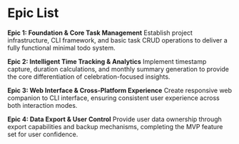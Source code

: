 # Epic List

**Epic 1: Foundation & Core Task Management**
Establish project infrastructure, CLI framework, and basic task CRUD operations to deliver a fully functional minimal todo system.

**Epic 2: Intelligent Time Tracking & Analytics**
Implement timestamp capture, duration calculations, and monthly summary generation to provide the core differentiation of celebration-focused insights.

**Epic 3: Web Interface & Cross-Platform Experience**
Create responsive web companion to CLI interface, ensuring consistent user experience across both interaction modes.

**Epic 4: Data Export & User Control**
Provide user data ownership through export capabilities and backup mechanisms, completing the MVP feature set for user confidence.
